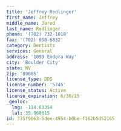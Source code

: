 ```yaml
---
title: 'Jeffrey Redlinger'
first_name: Jeffrey
middle_name: Jared
last_name: Redlinger
phone: '(702) 732-1010'
fax: '(702) 658-6832'
category: Dentists
services: General
address: '1099 Endora Way'
city: 'Boulder City'
state: NV
zip: '89005'
license_type: DDS
license_number: '5745'
license_status: Active
license_expiration: 6/30/15
_geoloc:
  lng: -114.83354
  lat: 35.968615
id: 735f9063-5dee-4954-b0be-f162b5d52165
---
```

